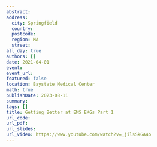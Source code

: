 ```yaml
---
abstract: 
address:
  city: Springfield
  country:
  postcode: 
  region: MA
  street: 
all_day: true
authors: []
date: 2021-04-01
event: 
event_url: 
featured: false
location: Baystate Medical Center
math: true
publishDate: 2023-08-11
summary: 
tags: []
title: Getting Better at EMS EKGs Part 1
url_code: 
url_pdf: 
url_slides: 
url_video: https://www.youtube.com/watch?v=_jilsSkGA4o
---
```


